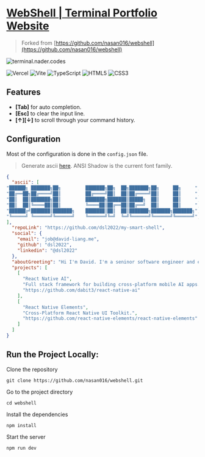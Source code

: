 # [WebShell | Terminal Portfolio Website](https://terminal.nader.codes/)

> Forked from [https://github.com/nasan016/webshell](https://github.com/nasan016/webshell)

![terminal.nader.codes](_terminal.png)

![Vercel](https://img.shields.io/badge/vercel-%23000000.svg?style=for-the-badge&logo=vercel&logoColor=white)
![Vite](https://img.shields.io/badge/vite-%23646CFF.svg?style=for-the-badge&logo=vite&logoColor=white)
![TypeScript](https://img.shields.io/badge/typescript-%23007ACC.svg?style=for-the-badge&logo=typescript&logoColor=white)
![HTML5](https://img.shields.io/badge/html5-%23E34F26.svg?style=for-the-badge&logo=html5&logoColor=white)
![CSS3](https://img.shields.io/badge/css3-%231572B6.svg?style=for-the-badge&logo=css3&logoColor=white)

## Features
* **[Tab]** for auto completion.
* **[Esc]** to clear the input line.
* **[↑][↓]** to scroll through your command history.


## Configuration

Most of the configuration is done in the `config.json` file.

> Generate ascii [here](https://patorjk.com/software/taag/). ANSI Shadow is the current font family.

```json
{
  "ascii": [   
"██████╗ ███████╗██╗         ███████╗██╗  ██╗███████╗██╗     ██╗     ",
"██╔══██╗██╔════╝██║         ██╔════╝██║  ██║██╔════╝██║     ██║     ",
"██║  ██║███████╗██║         ███████╗███████║█████╗  ██║     ██║     ",
"██║  ██║╚════██║██║         ╚════██║██╔══██║██╔══╝  ██║     ██║     ",
"██████╔╝███████║███████╗    ███████║██║  ██║███████╗███████╗███████╗",
"╚═════╝ ╚══════╝╚══════╝    ╚══════╝╚═╝  ╚═╝╚══════╝╚══════╝╚══════╝",
],
  "repoLink": "https://github.com/dsl2022/my-smart-shell",
  "social": {
    "email": "job@david-liang.me",
    "github": "dsl2022",
    "linkedin": "@dsl2022"
  },
  "aboutGreeting": "Hi I'm David. I'm a seninor software engineer and educator.",
  "projects": [
    [
      "React Native AI",
      "Full stack framework for building cross-platform mobile AI apps.",
      "https://github.com/dabit3/react-native-ai"
    ],
    [
      "React Native Elements",
      "Cross-Platform React Native UI Toolkit.",
      "https://github.com/react-native-elements/react-native-elements"
    ]
  ]
}
```

## Run the Project Locally:

Clone the repository
```shell
git clone https://github.com/nasan016/webshell.git
```
Go to the project directory
```shell
cd webshell
```
Install the dependencies
```shell
npm install
```
Start the server
```shell
npm run dev
```